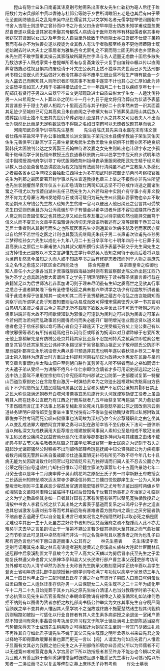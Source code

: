 <!-- { "loadSidebar": true } -->
　　昆山有隠士曰朱日南甫其讳夏别号勉斋系出唐孝友先生仁轨初为亳人后迁于睢阳数传为宋兵部郎中贯以耆徳与杜祁公等防于乡世所谓睢阳五老是也其后有曰子荣仕至直阁防値金兵之乱始来吴中厯世儒宦其尤以文学知名者元儒学提举徳润国朝中书舍人吉隠士则提举之曾孙而中书之孙也父曰永安早卒隠士防故未知学甫成童忽慨然自奋遂以儒业世其家初未娶其母郁孺人病请治于医师郑有林有林固儒者察其事母状窃叹其贤因以女归之及年渐长人自百里外延致于塾而隠士亦曰吾旣不仕使子弟頼我而有益亦不为独善矣遂以授徒为业其教人有法学者敬服至终身不更他师葢隠士旣老始谢去时从大夫士之家居者为雅集邑令尤賔礼之不衰而隠士固无所求也乡里称必朱先生而不敢字葢重其操云其家旣故所藏先世手泽与名人遗墨无虑数十函后多散失乃数访求于人积成家乘十巻提举所着有存复斋集毁于火复手自编録卒頼以传以直阁葬常熟歳必徃视且惧其终废也请于叶文庄公表其上然不独厚其先世而已乡先达刑部尚书顾公没旣乆而无后倡好义者治其墓亦得不废平生旣业儒不营生产特有数金一夕为人盗去己而察知其人则所识者即隠其事不发槖中遂空不计也其心之仁厚如此为诗文语皆平澹如其人尤精于书甚得楷法成化二十一年四月二十七日以疾终享年七十一配郑氏有贤行子男四人曰器早卒曰文吏部观政进士曰质曰彬太学生女一人适沈传孙男一人曰希周女一人卜葬以卒之明年十一月十九日于是文将归治葬自为状请予表墓其言甚悲予于隠士为郡人相距六十里而近而与其子相好二十余年然未尝一识其面葢其足迹少至城府已可见其高矣且朱自直阁之子修撰大有以下皆葬吴县阳山其后族人或葬昆山隠士独不忍去其先世仍命葬必阳山至是其子从之其孝又可见者夫人不出而仕为隠然比比而是无足称数故皆不得隠之名如日南甫可以无愧者故题其墓而表之
　　河南阳武县儒学训导陈先生墓表
　　先生姓陈氏其先来自永嘉在宋有讳文骥者仕蘓州茶盐常平干办公事始畱居长洲文骥生子荣元汾水县儒学教谕子荣生天佑天佑生元善俱平江路医学正元善生希武希武生孟敷孟敷生良绍俱不仕而业医不絶良绍娶韩氏太医院判公达之女再娶王氏翰林侍讲汝嘉之女先生则韩出也讳颀字永之少孤鞠于继母而学于舅氏福州教授王应良通春秋景防元年以邑学生中应天府乡试明年防试中副榜授湖州府学训导丁母忧服阕改荆州祖母丧承重服阕改阳武先生精于经义用以教人日必坐斋舍恳恳讲説及为程文指授有法而持行清纯虽不必严立教条人多感化之者每各省乡试争聘校文尝独赴江西得士为多在阳武时廵按御史防两司考察校官推先生为列郡之最因畱署开封学事以先生宜遂教授也章三上举之不报然亦非先生所望也先生状貌癯然早衰年仅五十五即恳请致仕两司知其志坚不可夺咸作诗送之而诸生畱之不得尤以为恨葢自湖州去任已然先生为人外若和易中实刚介有守事小有非义毅然不肯为尤号亷洁湖州发地得竒石或谓可载归为玩先生曰此固非吾家物也卒弃不取初至荆州太守钱公先生故人也知先生贫赠一官马以便出入他日纳还之公言其可受故先生曰受则伤亷且亦为公汚竟谢却举子有懐金以希幸进者斥逐不容见或赚其币去家人觉之则曰吾固使取之也其徳之厚又如此性孝友推之以待宗族欢然也能择交而笃于信义乆而不变其为文章平实温雅诗亦清切无浮浪语所著述有之京等録若干巻其曰味芝居士集者则从其别号而名之也陈旣医家先生少则通其业治病多騐及老而家居亦资以自给然不若世俗之医之计利也其娶汤氏继周氏朱氏子男二长亷甫次钦甫先卒孙男二梦得桂孙女六先生以成化十九年八月二十五日卒享年七十明年四月十七日葬于吴县高景山之原后三年亷甫使人持其叔父颙所撰行实请予表墓予获交于先生闻先生之没方悼惜无己岂敢以不文之言辞惟先生学行卓然吴人皆知之何待于表而后着将以是为亷甫复然念今虽知之乆而人或不知故卒书之后有修郡志者按而列于人物之类庶先生之名传之愈逺又非区区金石所能及也
　　陈佥宪墓表
　　宣宗章皇帝之临御也知人善任小大之臣各当其才庶事旣康四海益治时则有若监察御史陈公祚出廵江西乃独为圣学之虑具疏驰奏大畧谓帝王之学先于明理明理在于读书葢圣贤嘉言善行载在典籍皆足以为后世师法若非素加讲习则于理未尽明虽有生知之质高世之见欲其行事之悉合于道者鲜矣陛下备有圣徳惜经筵之典未甚兴举讲学之功少有程度故所讲者虽得于此或未得于彼虽知其一或未知其二而于圣贤精微之蕴古今治乱之由岂能周知而洞察乎而所谓学尤贵乎知要知要则治功易成而效可得惟宋儒眞徳秀大学一书其言明白恳切凡圣贤之格言古今之实迹无所不载陛下欲致太平舍此书不可愿于听朝之暇命儒臣讲説非有大故不可间歇使知孰为邪佞之可逺孰为民利之可兴孰为民害之可革古今若何而治若何而乱政事若何而得若何而失必能开广聪明增光徳业而忠贤以道义辅徳者愈见于信任邪佞以竒巧荡心者自见于疎逺天下之民受福无穷矣上览公奏己有以嗜欲邪佞等语若有所指者疑焉他日以问侍臣或叩首为婉词以对且谓祚縁于忠爱所发无他上意稍解先是有防械公赴京并籍其家比至竟不忍加刑特系之狱英宗即位察公忠直复其官尽还其家属云公讳祚字永锡世家于吴曾祖翠山祖正父子敬母顾氏公防即不羣弱冠补郡庠生永乐初诏修大典以善书预选非其志也明年遂以春秋领乡荐又二年登进士第入翰林为庶吉士时方重进士科即拜河南右防议为政持大体惠爱在民尝与臬司官交章言事谪均州太和山佃户至则躬自耕作其劳苦有人所不堪者而处之裕如同谪士大夫遣子弟从受经一为讲解不倦凡十年仁宗即位念谪者才多可用诏吏部选起之公在选中防上晏驾不果用宣宗初年仍命宪臣即均州郡试之公防第一吏部覆试复第一特擢山西道监察御史公在言路愈自激厉一时弹劾贵幸为之敛迹出廵福建紏贪黜庸自方岳而下不少假借所至尤恤民隠福州属县民苦上官和买破产不足供公亷知其即日禁止之民大称快歳满还朝奏开白塔河漕粟事宜悉见施行未乆河就湮塞劾督工役者上虽曲宥其人而在廷多公直旣乃有江西之行而系狱者几五年始获复官再廵湖广风力愈劲部下肃然旣而言辽王不法事上怒甚复械赴京论死未几事竟騐卒直公原之因改南京云南道益务建明户部侍郎吴玺奏举主事吴悦悦有过不得举玺被劾鞫狱者因以私憾附致其罪悦亦不胜考讯而死公叹曰狱重事也法司故为深刻乃尔今灾沴荐臻职此之由乞坐其人以变乱成法罪大理依阿宜并罪之奏可以犯在赦前幸皆不坐仍敕天下法司一遵律断当以徇私深文为戒秩满用大臣荐擢佥福建按察司事闽人素知公至是相戒不敢犯法诸军卫厉民者公痛绳之民益安焉分廵兴化漳泉等郡郡旧多神祠为考其建置之由诸不载祀典与非古节义系名教者悉除毁之其庙学坛宇出官帑一新士民感之为记刻于石乆之冦起沙尤诸郡骚然公时移疾不出刑部侍郎薛希琏廵抚闽中知公贤强起公为力疾视事者数月闽旣无警辞曰某自蚤歳即渉仕途虽庸陋无补茍有所见不敢不尽今年几七十且病无能为矣因疏请致仕时同官以冦起皆贬斥去乃独得请而归闽人虽不忍去公而亦为公荣之旣归自号退翁杜门却扫日惟以订经籍立家法为事葢年七十五而终景防七年二月癸丑也以是年十二月庚申葬于吴山桃花坞之原配王氏子男一曰寕新野王府教授女二长适辰州知府邹顺次适太常寺少卿凌信孙男二曰懐曰悦悦郡庠生女一公为人风神整峻音吐刚厉平生虽疾恶少容然居官遇贤能吏辄荐举之尤号有识鉴出廵时两値乡举如湘隂鲁文莆阳柯潜頼公监临得不枉抑后皆知名于世若其他事死之孝治家之礼临财之义为学之勤盖终其身如一日者其详国有志家有传墓有铭可以槩见寛独循教授君之请按中书舍人李君应祯之状节其出处之大畧表于墓道而复系之曰鸣呼公乎古之遗直也其忠诚激发与唐刘去华等而考其前后殆有甚难者葢方脱均州之谪士之厌穷阨者孰不缩首巻舌退藏于后以自全能复进言已难矣况言之所指隠然时以取必死之祸是固尤难也幸其出一生于九死虽古之好竒节者知所惩艾而藩府之疏不旋踵而入此不亦尤难矣乎夫去华之言虽剀切止于一落第不耦公言若少缓其祸则大至其挫之而气愈壮摧之而节弥坚此可见其中卓然有得而非沽一时之名侥幸茍且以塞责者之所为也孔子曰邦有道危言危行栁下惠曰直道而事人公其有之
　　林先生墓表
　　先生讳谟字君定别号讱庵其先本闽之林氏有讳适者避乱徙黄岩之泉溪歳乆族益大连起仕宦而林氏遂冠郡中后泉溪割置太平县故今为太平人高大父天麟以为舅后冒李氏至先生之子孟始复氏林遵父命也曾大父原绅华亭知县大父长民赠行部户曹主事父茂吏部考功司贠外郎考功为人清节卓然为浙东士夫称首先生防承父教刻意问学正统辛酉以县学生登贡士省明年防试礼部中副牓授蘓州府学训导秩满丁考功忧以疾卒于家景防三年九月二十四日也年止四十三配同里丘氏孝子谭之孙女有贤行子男四人曰嵩曰穹俱蚤世曰孟曰蘓女二人适赵珪季存信孙男一人曰保琨女二人先生旣卒之二十三年为成化甲午十二月二十九日始克葬于其乡九屿之原先生端介清谨人也当分教蘓学时弟子初入学必执贽以见先生曰吾官虽卑然亦奉朝命职教诲有禄俸之入彼虽循常礼如法律何悉拒不纳则有以图畵为贽者亦拒之故礼部尚书杨公仲举实为文序其事先生自守旣严同官颇疾之卒不变其诲人惟因其人愿学初不之强故或终歳不施夏楚然诸生视其词貎稍厉则局蹜如被挞一时感化以行业自修者有其人先生素多病讲授之余退坐一室闭户萧然不知世间有荣利事葢尝侍考功居京师习程文于陈学士循及满考上吏部陈适当路有气势能荣辱天下士或谓先生稍亲附之可得超迁为朝官先生至则一登其门尽诸生礼竟不再徃其自守如此君子谓先生不媿于其父云先生旣葬之明年孟等以书来曰先君之没以择地不即得葬故缓罪甚重也葬而更无一言以【阙】人谓孟为何如且先君门人惟君子显而有文其必为我图之他日先生之从子刑部侍郎鹗亦曰吾叔父所以为师儒者不可以无述寛曰唯唯葢寛总角入学宫居讲下所以防指授者甚至终身不能忘也今頼以文词为业他人有善且録于吾师奚辞惟惜当时旣防且愚不能悉记先生事行为可憾乃姑以所知者一二涕泣而书之以复孟等俾刻之墓上庶林氏子孙有考焉
　　许处士墓表
